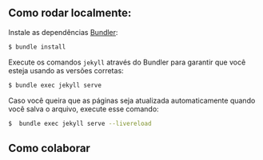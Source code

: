 
## Como rodar localmente:

Instale as dependências [Bundler](http://bundler.io/):

~~~bash
$ bundle install
~~~
Execute os comandos `jekyll` através do Bundler para garantir que você esteja usando as versões corretas:

~~~bash
$ bundle exec jekyll serve
~~~

Caso você queira que as páginas seja atualizada automaticamente quando você salva o arquivo,
execute esse comando:

~~~bash
$  bundle exec jekyll serve --livereload
~~~

## Como colaborar

